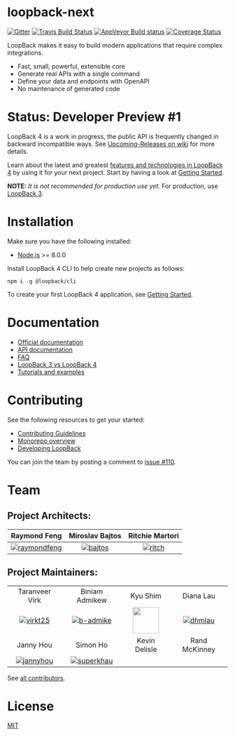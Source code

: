 # loopback-next

[![Gitter](https://img.shields.io/gitter/room/nwjs/nw.js.svg)](https://gitter.im/strongloop/loopback) [![Travis Build Status](https://travis-ci.org/strongloop/loopback-next.svg?branch=master)](https://travis-ci.org/strongloop/loopback-next) [![AppVeyor Build status](https://ci.appveyor.com/api/projects/status/3v1qmusv168a0kb0/branch/master?svg=true)](https://ci.appveyor.com/project/bajtos/loopback-next/branch/master) [![Coverage Status](https://coveralls.io/repos/github/strongloop/loopback-next/badge.svg?branch=master)](https://coveralls.io/github/strongloop/loopback-next?branch=master)

LoopBack makes it easy to build modern applications that require complex integrations.

- Fast, small, powerful, extensible core
- Generate real APIs with a single command
- Define your data and endpoints with OpenAPI
- No maintenance of generated code

# Status: Developer Preview #1

LoopBack 4 is a work in progress, the public API is frequently changed in
backward incompatible ways. See [Upcoming-Releases on wiki](https://github.com/strongloop/loopback-next/wiki/Upcoming-Releases)
for more details.

Learn about the latest and greatest [features and technologies in LoopBack 4](https://loopback.io/doc/en/lb4/Crafting-LoopBack-4.html) by using it for your next project. Start by having a look at [Getting Started](https://loopback.io/doc/en/lb4/Getting-started.html).

**NOTE:** _It is not recommended for production use yet._ For production, use [LoopBack 3](https://loopback.io/doc/en/lb3/index.html).

# Installation

Make sure you have the following installed:

- [Node.js](https://nodejs.org/en/download/) >= 8.0.0

Install LoopBack 4 CLI to help create new projects as follows:

```shell
npm i -g @loopback/cli
```

To create your first LoopBack 4 application, see [Getting Started](http://loopback.io/doc/en/lb4/Getting-started.html).

# Documentation

- [Official documentation](http://loopback.io/doc/en/lb4/)
- [API documentation](http://apidocs.loopback.io/#LoopBack4)
- [FAQ](http://loopback.io/doc/en/lb4/FAQ.html)
- [LoopBack 3 vs LoopBack 4](http://loopback.io/doc/en/lb4/LoopBack-3.x.html)
- [Tutorials and examples](http://loopback.io/doc/en/lb4/Examples-and-tutorials.html)

# Contributing

See the following resources to get your started:

 - [Contributing Guidelines](./docs/CONTRIBUTING.md)
 - [Monorepo overview](./docs/site/MONOREPO.md)
 - [Developing LoopBack](./docs/site/DEVELOPING.md)

You can join the team by posting a comment to [issue #110](https://github.com/strongloop/loopback-next/issues/110).

# Team

## Project Architects:

Raymond Feng|Miroslav Bajtos|Ritchie Martori
:-:|:-:|:-:
[![raymondfeng]](http://github.com/raymondfeng)|[![bajtos]](http://github.com/bajtos)|[![ritch]](http://github.com/ritch)

## Project Maintainers:

|||||
|:-:|:-:|:-:|:-:|
|Taranveer Virk|Biniam Admikew|Kyu Shim|Diana Lau|
|[![virkt25]](http://github.com/virkt25)|[![b-admike]](http://github.com/b-admike)|[<img src="https://avatars3.githubusercontent.com/u/18518689?v=3&s=60" height=60>](http://github.com/shimks)|[![dhmlau]](http://github.com/dhmlau)|
|Janny Hou|Simon Ho|Kevin Delisle|Rand McKinney|
|[![jannyhou]](http://github.com/jannyHou)|[![superkhau]](http://github.com/superkhau)|

See [all contributors](https://github.com/strongloop/loopback-next/graphs/contributors).

# License

[MIT](LICENSE)

[raymondfeng]: https://avatars0.githubusercontent.com/u/540892?v=3&s=60
[bajtos]: https://avatars2.githubusercontent.com/u/1140553?v=3&s=60
[ritch]: https://avatars2.githubusercontent.com/u/462228?v=3&s=60
[b-admike]: https://avatars0.githubusercontent.com/u/13950637?v=3&s=60
[dhmlau]: https://avatars2.githubusercontent.com/u/25489897?v=3&s=60
[jannyhou]: https://avatars2.githubusercontent.com/u/12554153?v=3&s=60
[superkhau]: https://avatars1.githubusercontent.com/u/1617364?v=3&s=60
[loay]: https://avatars3.githubusercontent.com/u/1986928?v=3&s=60
[virkt25]: https://avatars1.githubusercontent.com/u/3311536?v=3&s=60
